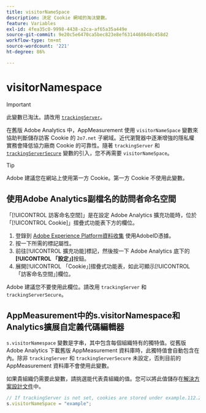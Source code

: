 ```yaml
---
title: visitorNameSpace
description: 決定 Cookie 網域的淘汰變數。
feature: Variables
exl-id: 4fea35c0-9998-4438-a2ca-af65a35a449e
source-git-commit: 9e20c5e6470ca5bec823e8ef6314468648c458d2
workflow-type: tm+mt
source-wordcount: '221'
ht-degree: 86%

---
```


# visitorNamespace

>[!IMPORTANT]
>
>此變數已淘汰。請改用 [`trackingServer`](trackingserver.md)。

在舊版 Adobe Analytics 中，AppMeasurement 使用 `visitorNameSpace` 變數來協助判斷儲存訪客 Cookie 的 `2o7.net` 子網域。近代瀏覽器中逐漸增強的隱私權實務會降低協力廠商 Cookie 的可靠性。隨著 `trackingServer` 和 [`trackingServerSecure`](trackingserversecure.md) 變數的引入，您不再需要 `visitorNameSpace`。

>[!TIP]
>
> Adobe 建議您在網站上使用第一方 Cookie。第一方 Cookie 不使用此變數。

## 使用Adobe Analytics副檔名的訪問者命名空間

「[!UICONTROL 訪客命名空間]」是在設定 Adobe Analytics 擴充功能時，位於「[!UICONTROL Cookie]」摺疊式功能表下方的欄位。

1. 登錄到 [Adobe Experience Platform資料收集](https://experience.adobe.com/data-collection) 使用AdobeID憑據。
2. 按一下所需的標記屬性。
3. 前往[!UICONTROL 擴充功能]標記，然後按一下 Adobe Analytics 底下的&#x200B;**[!UICONTROL 「設定」]**&#x200B;按鈕。
4. 展開[!UICONTROL 「Cookie」]摺疊式功能表，如此可顯示[!UICONTROL 「訪客命名空間」]欄位。

Adobe 建議您不要使用此欄位。請改用 `trackingServer` 和 `trackingServerSecure`。

## AppMeasurement中的s.visitorNamespace和Analytics擴展自定義代碼編輯器

`s.visitorNamespace` 變數是字串，其中包含每個組織特有的獨特值。從舊版 Adobe Analytics 下載舊版 AppMeasurement 資料庫時，此獨特值會自動包含在內。除非 `trackingServer` 和 `trackingServerSecure` 未設定，否則目前的 AppMeasurement 資料庫不會使用此變數。

如果貴組織仍需要此變數，請挑選能代表貴組織的值。您可以將此值儲存在[解決方案設計文件](../../prepare/solution-design.md)中。

```js
// If trackingServer is not set, cookies are stored under example.112.2o7.net
s.visitorNameSpace = "example";
```
